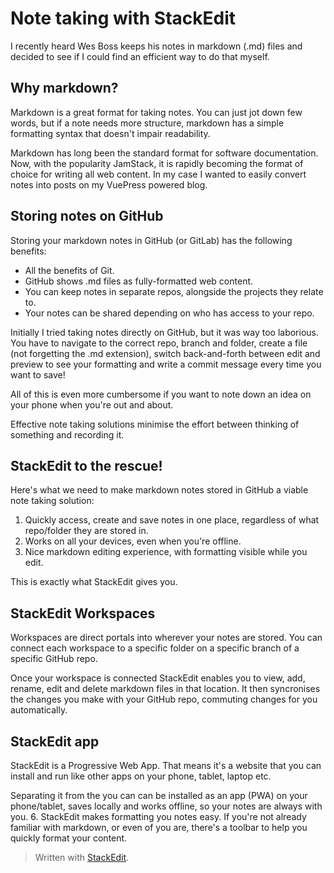 # Note taking with StackEdit
I recently heard Wes Boss keeps his notes in markdown (.md) files and decided to see if I could find an efficient way to do that myself.

## Why markdown?
Markdown is a great format for taking notes. You can just jot down few words, but if a note needs more structure, markdown has a simple formatting syntax that doesn't impair readability.

Markdown has long been the standard format for software documentation. Now, with the popularity JamStack, it is rapidly becoming the format of choice for writing all web content. In my case I wanted to easily convert notes into posts on my VuePress powered blog.

## Storing notes on GitHub
Storing your markdown notes in GitHub (or GitLab) has the following benefits:

 - All the benefits of Git.
 - GitHub shows .md files as fully-formatted web content.
 - You can keep notes in separate repos, alongside the projects they relate to.
 - Your notes can be shared depending on who has access to your repo.

Initially I tried taking notes directly on GitHub, but it was way too laborious. You have to navigate to the correct repo, branch and folder, create a file (not forgetting the .md extension), switch back-and-forth between edit and preview to see your formatting and write a commit message every time you want to save!

All of this is even more cumbersome if you want to note down an idea on your phone when you're out and about.

Effective note taking solutions minimise the effort between thinking of something and recording it.

## StackEdit to the rescue!

Here's what we need to make markdown notes stored in GitHub a viable note taking solution:

1. Quickly access, create and save notes in one place, regardless of what repo/folder they are stored in.
2. Works on all your devices, even when you're offline.
3. Nice markdown editing experience, with formatting visible while you edit.

This is exactly what StackEdit gives you.

## StackEdit Workspaces
Workspaces are direct portals into wherever your notes are stored. You can connect each workspace to a specific folder on a specific branch of a specific GitHub repo.

Once your workspace is connected StackEdit enables you to view, add, rename, edit and delete markdown files in that location. It then syncronises the changes you make with your GitHub repo, commuting changes for you automatically.
 
## StackEdit app
StackEdit is a Progressive Web App. That means it's a website that you can install and run like other apps on your phone, tablet, laptop etc.

Separating it from the  you can can be installed as an app (PWA) on your phone/tablet, saves locally and works offline, so your notes are always with you.
6. StackEdit makes formatting you notes easy. If you're not already familiar with markdown, or even of you are, there's a toolbar to help you quickly format your content.



> Written with [StackEdit](https://stackedit.io/).
<!--stackedit_data:
eyJoaXN0b3J5IjpbMTA1MTkzOTk5MiwxMjk3MTU2ODMyLC05ND
Y2MzkwMjYsMjAzMDIwNTI5OCwtMTg5NTAxMDkyMywtODQ1MTc0
Njg3LC03MDA5NjQ3OTUsLTk1MDY1MzM0OSwtMTIzMDAyMDE0NS
wtMjA0NDczMzIyXX0=
-->